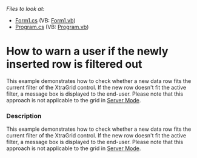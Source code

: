 <!-- default file list -->
*Files to look at*:

* [Form1.cs](./CS/Form1.cs) (VB: [Form1.vb](./VB/Form1.vb))
* [Program.cs](./CS/Program.cs) (VB: [Program.vb](./VB/Program.vb))
<!-- default file list end -->
# How to warn a user if the newly inserted row is filtered out


<p>This example demonstrates how to check whether a new data row fits the current filter of the XtraGrid control. If the new row doesn't fit the active filter, a message box is displayed to the end-user. Please note that this approach is not applicable to the grid in <a href="http://documentation.devexpress.com/#WindowsForms/CustomDocument2990">Server Mode</a>.</p>


<h3>Description</h3>

<p>This example demonstrates how to check whether a new data row fits the current filter of the XtraGrid control. If the new row doesn&#39;t fit the active filter, a message box is displayed to the end-user. Please note that this approach is not applicable to the grid in <a href="http://documentation.devexpress.com/#WindowsForms/CustomDocument2990">Server Mode</a>.</p>

<br/>


